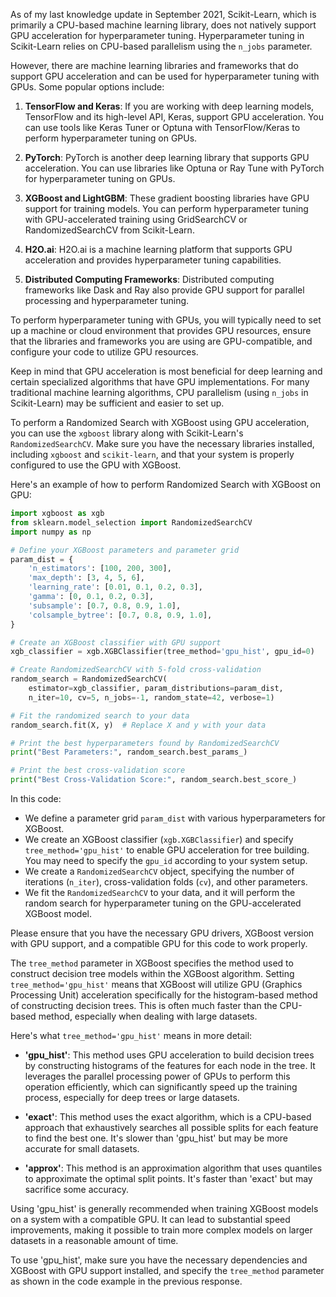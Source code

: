 As of my last knowledge update in September 2021, Scikit-Learn, which is primarily a CPU-based machine learning library, does not natively support GPU acceleration for hyperparameter tuning. Hyperparameter tuning in Scikit-Learn relies on CPU-based parallelism using the `n_jobs` parameter.

However, there are machine learning libraries and frameworks that do support GPU acceleration and can be used for hyperparameter tuning with GPUs. Some popular options include:

1. **TensorFlow and Keras**: If you are working with deep learning models, TensorFlow and its high-level API, Keras, support GPU acceleration. You can use tools like Keras Tuner or Optuna with TensorFlow/Keras to perform hyperparameter tuning on GPUs.

2. **PyTorch**: PyTorch is another deep learning library that supports GPU acceleration. You can use libraries like Optuna or Ray Tune with PyTorch for hyperparameter tuning on GPUs.

3. **XGBoost and LightGBM**: These gradient boosting libraries have GPU support for training models. You can perform hyperparameter tuning with GPU-accelerated training using GridSearchCV or RandomizedSearchCV from Scikit-Learn.

4. **H2O.ai**: H2O.ai is a machine learning platform that supports GPU acceleration and provides hyperparameter tuning capabilities.

5. **Distributed Computing Frameworks**: Distributed computing frameworks like Dask and Ray also provide GPU support for parallel processing and hyperparameter tuning.

To perform hyperparameter tuning with GPUs, you will typically need to set up a machine or cloud environment that provides GPU resources, ensure that the libraries and frameworks you are using are GPU-compatible, and configure your code to utilize GPU resources.

Keep in mind that GPU acceleration is most beneficial for deep learning and certain specialized algorithms that have GPU implementations. For many traditional machine learning algorithms, CPU parallelism (using `n_jobs` in Scikit-Learn) may be sufficient and easier to set up.




To perform a Randomized Search with XGBoost using GPU acceleration, you can use the `xgboost` library along with Scikit-Learn's `RandomizedSearchCV`. Make sure you have the necessary libraries installed, including `xgboost` and `scikit-learn`, and that your system is properly configured to use the GPU with XGBoost.

Here's an example of how to perform Randomized Search with XGBoost on GPU:

```python
import xgboost as xgb
from sklearn.model_selection import RandomizedSearchCV
import numpy as np

# Define your XGBoost parameters and parameter grid
param_dist = {
    'n_estimators': [100, 200, 300],
    'max_depth': [3, 4, 5, 6],
    'learning_rate': [0.01, 0.1, 0.2, 0.3],
    'gamma': [0, 0.1, 0.2, 0.3],
    'subsample': [0.7, 0.8, 0.9, 1.0],
    'colsample_bytree': [0.7, 0.8, 0.9, 1.0],
}

# Create an XGBoost classifier with GPU support
xgb_classifier = xgb.XGBClassifier(tree_method='gpu_hist', gpu_id=0)

# Create RandomizedSearchCV with 5-fold cross-validation
random_search = RandomizedSearchCV(
    estimator=xgb_classifier, param_distributions=param_dist,
    n_iter=10, cv=5, n_jobs=-1, random_state=42, verbose=1)

# Fit the randomized search to your data
random_search.fit(X, y)  # Replace X and y with your data

# Print the best hyperparameters found by RandomizedSearchCV
print("Best Parameters:", random_search.best_params_)

# Print the best cross-validation score
print("Best Cross-Validation Score:", random_search.best_score_)
```

In this code:

- We define a parameter grid `param_dist` with various hyperparameters for XGBoost.
- We create an XGBoost classifier (`xgb.XGBClassifier`) and specify `tree_method='gpu_hist'` to enable GPU acceleration for tree building. You may need to specify the `gpu_id` according to your system setup.
- We create a `RandomizedSearchCV` object, specifying the number of iterations (`n_iter`), cross-validation folds (`cv`), and other parameters.
- We fit the `RandomizedSearchCV` to your data, and it will perform the random search for hyperparameter tuning on the GPU-accelerated XGBoost model.

Please ensure that you have the necessary GPU drivers, XGBoost version with GPU support, and a compatible GPU for this code to work properly.







The `tree_method` parameter in XGBoost specifies the method used to construct decision tree models within the XGBoost algorithm. Setting `tree_method='gpu_hist'` means that XGBoost will utilize GPU (Graphics Processing Unit) acceleration specifically for the histogram-based method of constructing decision trees. This is often much faster than the CPU-based method, especially when dealing with large datasets.

Here's what `tree_method='gpu_hist'` means in more detail:

- **'gpu_hist'**: This method uses GPU acceleration to build decision trees by constructing histograms of the features for each node in the tree. It leverages the parallel processing power of GPUs to perform this operation efficiently, which can significantly speed up the training process, especially for deep trees or large datasets.

- **'exact'**: This method uses the exact algorithm, which is a CPU-based approach that exhaustively searches all possible splits for each feature to find the best one. It's slower than 'gpu_hist' but may be more accurate for small datasets.

- **'approx'**: This method is an approximation algorithm that uses quantiles to approximate the optimal split points. It's faster than 'exact' but may sacrifice some accuracy.

Using 'gpu_hist' is generally recommended when training XGBoost models on a system with a compatible GPU. It can lead to substantial speed improvements, making it possible to train more complex models on larger datasets in a reasonable amount of time.

To use 'gpu_hist', make sure you have the necessary dependencies and XGBoost with GPU support installed, and specify the `tree_method` parameter as shown in the code example in the previous response.